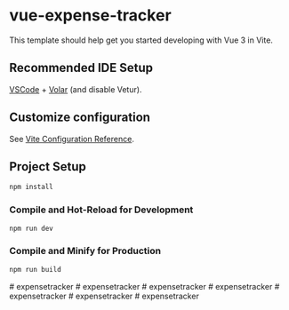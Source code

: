 # vue-expense-tracker

This template should help get you started developing with Vue 3 in Vite.

## Recommended IDE Setup

[VSCode](https://code.visualstudio.com/) + [Volar](https://marketplace.visualstudio.com/items?itemName=Vue.volar) (and disable Vetur).

## Customize configuration

See [Vite Configuration Reference](https://vitejs.dev/config/).

## Project Setup

```sh
npm install
```

### Compile and Hot-Reload for Development

```sh
npm run dev
```

### Compile and Minify for Production

```sh
npm run build
```
#   e x p e n s e t r a c k e r  
 #   e x p e n s e t r a c k e r  
 #   e x p e n s e t r a c k e r  
 #   e x p e n s e t r a c k e r  
 #   e x p e n s e t r a c k e r  
 #   e x p e n s e t r a c k e r  
 #   e x p e n s e t r a c k e r  
 